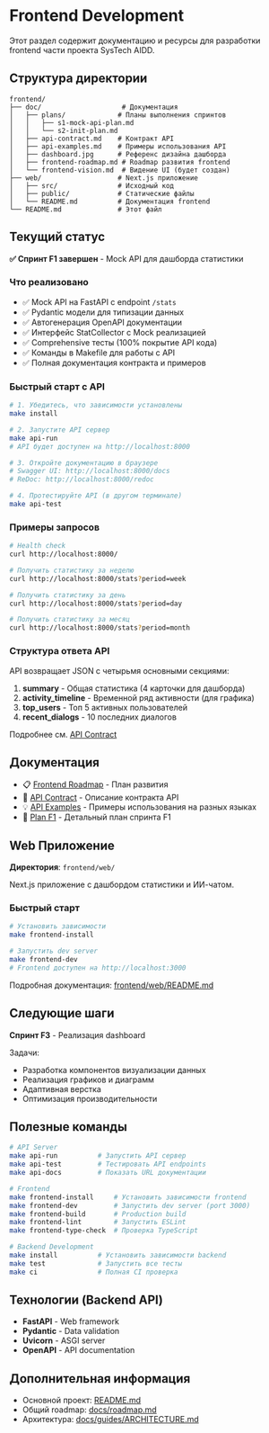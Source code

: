 # Frontend Development

Этот раздел содержит документацию и ресурсы для разработки frontend части проекта SysTech AIDD.

## Структура директории

```
frontend/
├── doc/                    # Документация
│   ├── plans/             # Планы выполнения спринтов
│   │   ├── s1-mock-api-plan.md
│   │   └── s2-init-plan.md
│   ├── api-contract.md    # Контракт API
│   ├── api-examples.md    # Примеры использования API
│   ├── dashboard.jpg      # Референс дизайна дашборда
│   ├── frontend-roadmap.md # Roadmap развития frontend
│   └── frontend-vision.md  # Видение UI (будет создан)
├── web/                   # Next.js приложение
│   ├── src/               # Исходный код
│   ├── public/            # Статические файлы
│   └── README.md          # Документация frontend
└── README.md              # Этот файл
```

## Текущий статус

**✅ Спринт F1 завершен** - Mock API для дашборда статистики

### Что реализовано

- ✅ Mock API на FastAPI с endpoint `/stats`
- ✅ Pydantic модели для типизации данных
- ✅ Автогенерация OpenAPI документации
- ✅ Интерфейс StatCollector с Mock реализацией
- ✅ Comprehensive тесты (100% покрытие API кода)
- ✅ Команды в Makefile для работы с API
- ✅ Полная документация контракта и примеров

### Быстрый старт с API

```bash
# 1. Убедитесь, что зависимости установлены
make install

# 2. Запустите API сервер
make api-run
# API будет доступен на http://localhost:8000

# 3. Откройте документацию в браузере
# Swagger UI: http://localhost:8000/docs
# ReDoc: http://localhost:8000/redoc

# 4. Протестируйте API (в другом терминале)
make api-test
```

### Примеры запросов

```bash
# Health check
curl http://localhost:8000/

# Получить статистику за неделю
curl http://localhost:8000/stats?period=week

# Получить статистику за день
curl http://localhost:8000/stats?period=day

# Получить статистику за месяц
curl http://localhost:8000/stats?period=month
```

### Структура ответа API

API возвращает JSON с четырьмя основными секциями:

1. **summary** - Общая статистика (4 карточки для дашборда)
2. **activity_timeline** - Временной ряд активности (для графика)
3. **top_users** - Топ 5 активных пользователей
4. **recent_dialogs** - 10 последних диалогов

Подробнее см. [API Contract](doc/api-contract.md)

## Документация

- 📋 [Frontend Roadmap](doc/frontend-roadmap.md) - План развития
- 📜 [API Contract](doc/api-contract.md) - Описание контракта API
- 💡 [API Examples](doc/api-examples.md) - Примеры использования на разных языках
- 📝 [Plan F1](doc/plans/s1-mock-api-plan.md) - Детальный план спринта F1

## Web Приложение

**Директория**: `frontend/web/`

Next.js приложение с дашбордом статистики и ИИ-чатом.

### Быстрый старт

```bash
# Установить зависимости
make frontend-install

# Запустить dev server
make frontend-dev
# Frontend доступен на http://localhost:3000
```

Подробная документация: [frontend/web/README.md](web/README.md)

## Следующие шаги

**Спринт F3** - Реализация dashboard

Задачи:
- Разработка компонентов визуализации данных
- Реализация графиков и диаграмм
- Адаптивная верстка
- Оптимизация производительности

## Полезные команды

```bash
# API Server
make api-run          # Запустить API сервер
make api-test         # Тестировать API endpoints
make api-docs         # Показать URL документации

# Frontend
make frontend-install     # Установить зависимости frontend
make frontend-dev         # Запустить dev server (port 3000)
make frontend-build       # Production build
make frontend-lint        # Запустить ESLint
make frontend-type-check  # Проверка TypeScript

# Backend Development
make install          # Установить зависимости backend
make test             # Запустить все тесты
make ci               # Полная CI проверка
```

## Технологии (Backend API)

- **FastAPI** - Web framework
- **Pydantic** - Data validation
- **Uvicorn** - ASGI server
- **OpenAPI** - API documentation

## Дополнительная информация

- Основной проект: [README.md](../README.md)
- Общий roadmap: [docs/roadmap.md](../docs/roadmap.md)
- Архитектура: [docs/guides/ARCHITECTURE.md](../docs/guides/ARCHITECTURE.md)
